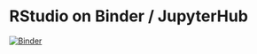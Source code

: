 #  RStudio on Binder / JupyterHub

[![Binder](https://mybinder.org/badge_logo.svg)](https://mybinder.org/v2/gh/ubik60/yuvipanda-matstat24/HEAD?urlpath=rstudio)





